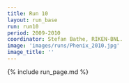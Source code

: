 ```yaml
---
title: Run 10
layout: run_base
run: run10
period: 2009-2010
coordinator: Stefan Bathe, RIKEN-BNL.
image: 'images/runs/Phenix_2010.jpg'
image_title: ''
---
```

{% include run_page.md %}
